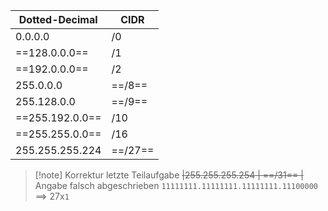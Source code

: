|Dotted-Decimal|CIDR|
|-|-|
|0.0.0.0|/0|
|==128.0.0.0==|/1|
|==192.0.0.0==|/2|
|255.0.0.0|==/8==|
|255.128.0.0|==/9==|
|==255.192.0.0==|/10|
|==255.255.0.0==|/16|
|255.255.255.224|==/27==|

> [!note] Korrektur letzte Teilaufgabe
> ~~|255.255.255.254 | ==/31== |~~ Angabe falsch abgeschrieben
>`11111111.11111111.11111111.11100000` $\implies$ 27x`1`
